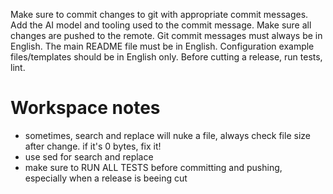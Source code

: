 Make sure to commit changes to git with appropriate commit messages.
Add the AI model and tooling used to the commit message.
Make sure all changes are pushed to the remote.
Git commit messages must always be in English.
The main README file must be in English.
Configuration example files/templates should be in English only.
Before cutting a release, run tests, lint.


# Workspace notes

- sometimes, search and replace will nuke a file, always check file size after change. if it's 0 bytes, fix it!
- use sed for search and replace
- make sure to RUN ALL TESTS before committing and pushing, especially when a release is beeing cut
